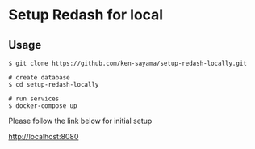 # Setup Redash for local

## Usage

```shell
$ git clone https://github.com/ken-sayama/setup-redash-locally.git

# create database
$ cd setup-redash-locally

# run services
$ docker-compose up
```

Please follow the link below for initial setup

[http://localhost:8080](http://localhost:8080)